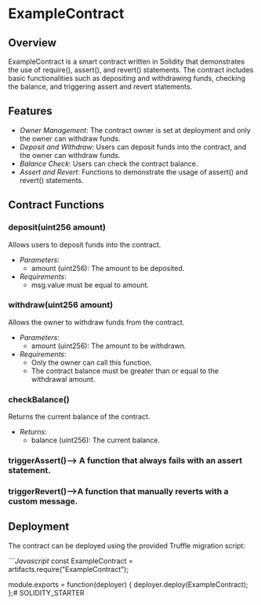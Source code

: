 # ExampleContract

## Overview

ExampleContract is a smart contract written in Solidity that demonstrates the use of require(), assert(), and revert() statements. The contract includes basic functionalities such as depositing and withdrawing funds, checking the balance, and triggering assert and revert statements.

## Features

- *Owner Management*: The contract owner is set at deployment and only the owner can withdraw funds.
- *Deposit and Withdraw*: Users can deposit funds into the contract, and the owner can withdraw funds.
- *Balance Check*: Users can check the contract balance.
- *Assert and Revert*: Functions to demonstrate the usage of assert() and revert() statements.

## Contract Functions

### deposit(uint256 amount)

Allows users to deposit funds into the contract.

- *Parameters*: 
  - amount (uint256): The amount to be deposited.
- *Requirements*:
  - msg.value must be equal to amount.

### withdraw(uint256 amount)

Allows the owner to withdraw funds from the contract.

- *Parameters*:
  - amount (uint256): The amount to be withdrawn.
- *Requirements*:
  - Only the owner can call this function.
  - The contract balance must be greater than or equal to the withdrawal amount.

### checkBalance()

Returns the current balance of the contract.

- *Returns*: 
  - balance (uint256): The current balance.

### triggerAssert()--> A function that always fails with an assert statement.

### triggerRevert()-->A function that manually reverts with a custom message.

## Deployment

The contract can be deployed using the provided Truffle migration script:

*```Javascript*
const ExampleContract = artifacts.require("ExampleContract");

module.exports = function(deployer) {
  deployer.deploy(ExampleContract);
};# SOLIDITY_STARTER
